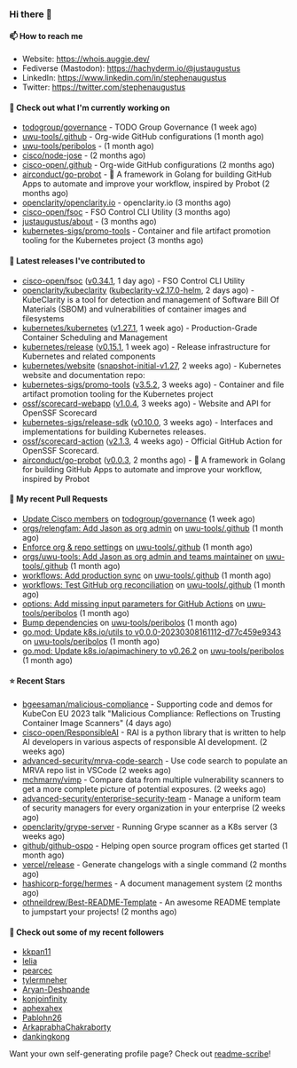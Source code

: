 ### Hi there 👋

#### 📫 How to reach me

- Website: https://whois.auggie.dev/
- Fediverse (Mastodon): https://hachyderm.io/@justaugustus
- LinkedIn: https://www.linkedin.com/in/stephenaugustus
- Twitter: https://twitter.com/stephenaugustus

#### 👷 Check out what I'm currently working on

- [todogroup/governance](https://github.com/todogroup/governance) - TODO Group Governance (1 week ago)
- [uwu-tools/.github](https://github.com/uwu-tools/.github) - Org-wide GitHub configurations (1 month ago)
- [uwu-tools/peribolos](https://github.com/uwu-tools/peribolos) -  (1 month ago)
- [cisco/node-jose](https://github.com/cisco/node-jose) -  (2 months ago)
- [cisco-open/.github](https://github.com/cisco-open/.github) - Org-wide GitHub configurations (2 months ago)
- [airconduct/go-probot](https://github.com/airconduct/go-probot) - 🤖 A framework in Golang for building GitHub Apps to automate and improve your workflow, inspired by Probot (2 months ago)
- [openclarity/openclarity.io](https://github.com/openclarity/openclarity.io) - openclarity.io (3 months ago)
- [cisco-open/fsoc](https://github.com/cisco-open/fsoc) - FSO Control CLI Utility (3 months ago)
- [justaugustus/about](https://github.com/justaugustus/about) -  (3 months ago)
- [kubernetes-sigs/promo-tools](https://github.com/kubernetes-sigs/promo-tools) - Container and file artifact promotion tooling for the Kubernetes project (3 months ago)

#### 🔭 Latest releases I've contributed to

- [cisco-open/fsoc](https://github.com/cisco-open/fsoc) ([v0.34.1](https://github.com/cisco-open/fsoc/releases/tag/v0.34.1), 1 day ago) - FSO Control CLI Utility
- [openclarity/kubeclarity](https://github.com/openclarity/kubeclarity) ([kubeclarity-v2.17.0-helm](https://github.com/openclarity/kubeclarity/releases/tag/kubeclarity-v2.17.0-helm), 2 days ago) - KubeClarity is a tool for detection and management of Software Bill Of Materials (SBOM) and vulnerabilities of container images and filesystems
- [kubernetes/kubernetes](https://github.com/kubernetes/kubernetes) ([v1.27.1](https://github.com/kubernetes/kubernetes/releases/tag/v1.27.1), 1 week ago) - Production-Grade Container Scheduling and Management
- [kubernetes/release](https://github.com/kubernetes/release) ([v0.15.1](https://github.com/kubernetes/release/releases/tag/v0.15.1), 1 week ago) - Release infrastructure for Kubernetes and related components
- [kubernetes/website](https://github.com/kubernetes/website) ([snapshot-initial-v1.27](https://github.com/kubernetes/website/releases/tag/snapshot-initial-v1.27), 2 weeks ago) - Kubernetes website and documentation repo: 
- [kubernetes-sigs/promo-tools](https://github.com/kubernetes-sigs/promo-tools) ([v3.5.2](https://github.com/kubernetes-sigs/promo-tools/releases/tag/v3.5.2), 3 weeks ago) - Container and file artifact promotion tooling for the Kubernetes project
- [ossf/scorecard-webapp](https://github.com/ossf/scorecard-webapp) ([v1.0.4](https://github.com/ossf/scorecard-webapp/releases/tag/v1.0.4), 3 weeks ago) - Website and API for OpenSSF Scorecard
- [kubernetes-sigs/release-sdk](https://github.com/kubernetes-sigs/release-sdk) ([v0.10.0](https://github.com/kubernetes-sigs/release-sdk/releases/tag/v0.10.0), 3 weeks ago) - Interfaces and implementations for building Kubernetes releases.
- [ossf/scorecard-action](https://github.com/ossf/scorecard-action) ([v2.1.3](https://github.com/ossf/scorecard-action/releases/tag/v2.1.3), 4 weeks ago) - Official GitHub Action for OpenSSF Scorecard.
- [airconduct/go-probot](https://github.com/airconduct/go-probot) ([v0.0.3](https://github.com/airconduct/go-probot/releases/tag/v0.0.3), 2 months ago) - 🤖 A framework in Golang for building GitHub Apps to automate and improve your workflow, inspired by Probot

#### 🔨 My recent Pull Requests

- [Update Cisco members](https://github.com/todogroup/governance/pull/275) on [todogroup/governance](https://github.com/todogroup/governance) (1 week ago)
- [orgs/relengfam: Add Jason as org admin](https://github.com/uwu-tools/.github/pull/12) on [uwu-tools/.github](https://github.com/uwu-tools/.github) (1 month ago)
- [Enforce org &amp; repo settings](https://github.com/uwu-tools/.github/pull/11) on [uwu-tools/.github](https://github.com/uwu-tools/.github) (1 month ago)
- [orgs/uwu-tools: Add Jason as org admin and teams maintainer](https://github.com/uwu-tools/.github/pull/10) on [uwu-tools/.github](https://github.com/uwu-tools/.github) (1 month ago)
- [workflows: Add production sync](https://github.com/uwu-tools/.github/pull/9) on [uwu-tools/.github](https://github.com/uwu-tools/.github) (1 month ago)
- [workflows: Test GitHub org reconciliation](https://github.com/uwu-tools/.github/pull/7) on [uwu-tools/.github](https://github.com/uwu-tools/.github) (1 month ago)
- [options: Add missing input parameters for GitHub Actions](https://github.com/uwu-tools/peribolos/pull/196) on [uwu-tools/peribolos](https://github.com/uwu-tools/peribolos) (1 month ago)
- [Bump dependencies](https://github.com/uwu-tools/peribolos/pull/195) on [uwu-tools/peribolos](https://github.com/uwu-tools/peribolos) (1 month ago)
- [go.mod: Update k8s.io/utils to v0.0.0-20230308161112-d77c459e9343](https://github.com/uwu-tools/peribolos/pull/194) on [uwu-tools/peribolos](https://github.com/uwu-tools/peribolos) (1 month ago)
- [go.mod: Update k8s.io/apimachinery to v0.26.2](https://github.com/uwu-tools/peribolos/pull/192) on [uwu-tools/peribolos](https://github.com/uwu-tools/peribolos) (1 month ago)

#### ⭐ Recent Stars

- [bgeesaman/malicious-compliance](https://github.com/bgeesaman/malicious-compliance) - Supporting code and demos for KubeCon EU 2023 talk &#34;Malicious Compliance: Reflections on Trusting Container Image Scanners&#34; (4 days ago)
- [cisco-open/ResponsibleAI](https://github.com/cisco-open/ResponsibleAI) - RAI is a python library that is written to help AI developers in various aspects of responsible AI development. (2 weeks ago)
- [advanced-security/mrva-code-search](https://github.com/advanced-security/mrva-code-search) - Use code search to populate an MRVA repo list in VSCode (2 weeks ago)
- [mchmarny/vimp](https://github.com/mchmarny/vimp) - Compare data from multiple vulnerability scanners to get a more complete picture of potential exposures. (2 weeks ago)
- [advanced-security/enterprise-security-team](https://github.com/advanced-security/enterprise-security-team) - Manage a uniform team of security managers for every organization in your enterprise (2 weeks ago)
- [openclarity/grype-server](https://github.com/openclarity/grype-server) - Running Grype scanner as a K8s server (3 weeks ago)
- [github/github-ospo](https://github.com/github/github-ospo) - Helping open source program offices get started (1 month ago)
- [vercel/release](https://github.com/vercel/release) - Generate changelogs with a single command (2 months ago)
- [hashicorp-forge/hermes](https://github.com/hashicorp-forge/hermes) - A document management system (2 months ago)
- [othneildrew/Best-README-Template](https://github.com/othneildrew/Best-README-Template) - An awesome README template to jumpstart your projects!  (2 months ago)

#### 👯 Check out some of my recent followers

- [kkpan11](https://github.com/kkpan11)
- [lelia](https://github.com/lelia)
- [pearcec](https://github.com/pearcec)
- [tylermneher](https://github.com/tylermneher)
- [Aryan-Deshpande](https://github.com/Aryan-Deshpande)
- [konjoinfinity](https://github.com/konjoinfinity)
- [aphexahex](https://github.com/aphexahex)
- [Pablohn26](https://github.com/Pablohn26)
- [ArkaprabhaChakraborty](https://github.com/ArkaprabhaChakraborty)
- [dankingkong](https://github.com/dankingkong)

Want your own self-generating profile page? Check out [readme-scribe](https://github.com/muesli/readme-scribe)!
